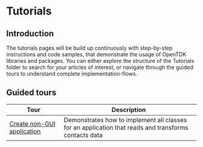 # Tutorials
## Introduction
The tutorials pages will be build up continuously with step-by-step instructions and code samples, that demonstrate the usage of OpenTDK libraries and packages. You can either explore the structure of the Tutorials folder to search for your articles of interest, or navigate through the guided tours to understand complete implementation-flows. 

## Guided tours

| Tour | Description |
|------|-------------|
| [Create non-GUI application](CreateNewApplication_nonGUI) | Demonstrates how to implement all classes for an application that reads and transforms contacts data |
